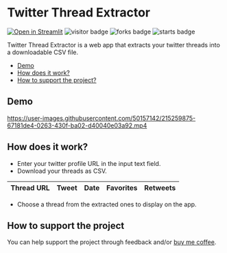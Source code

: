 # Twitter Thread Extractor
[![Open in Streamlit](https://static.streamlit.io/badges/streamlit_badge_black_white.svg)](https://twitter-thread-extractor.streamlit.app/)
![visitor badge](https://visitor-badge.glitch.me/badge?page_id=nainiayoub.twitter-thread-extractor)
![forks badge](https://img.shields.io/github/forks/nainiayoub/twitter-thread-extractor)
![starts badge](https://img.shields.io/github/stars/nainiayoub/twitter-thread-extractor?style=social)

Twitter Thread Extractor is a web app that extracts your twitter threads into a downloadable CSV file.

* [Demo](#demo)
* [How does it work?](#how-does-it-work)
* [How to support the project?](#how-to-support-the-project)

## Demo
https://user-images.githubusercontent.com/50157142/215259875-67181de4-0263-430f-ba02-d40040e03a92.mp4

## How does it work?
* Enter your twitter profile URL in the input text field.
* Download your threads as CSV.

|Thread URL | Tweet | Date | Favorites | Retweets | 
| --------- | ----- | ---- | --------- | -------- |

* Choose a thread  from the extracted ones to display on the app.


## How to support the project
You can help support the project through feedback and/or [buy me coffee](https://www.buymeacoffee.com/nainiayoub).
